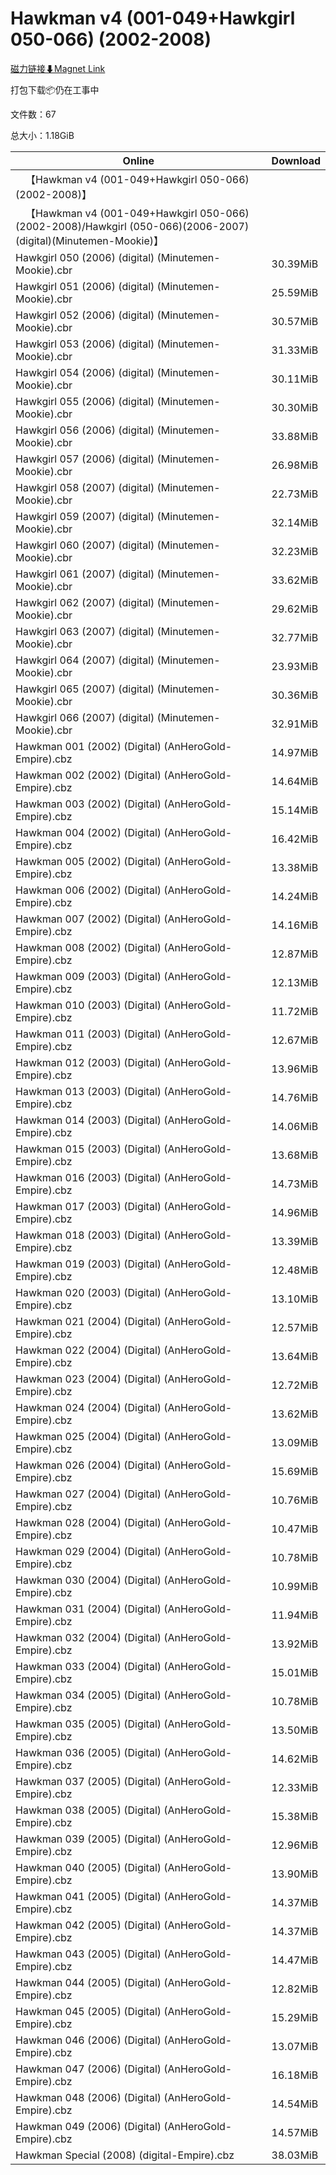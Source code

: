 # Hawkman v4 (001-049+Hawkgirl 050-066) (2002-2008)

[磁力链接⬇Magnet Link](magnet:?xt=urn:btih:38d8cc1a552e49484f53e9b5dd9f842295e72a1b&dn=Hawkman%20v4%20%28001-049%2BHawkgirl%20050-066%29%20%282002-2008%29)

打包下载📦仍在工事中

文件数：67

总大小：1.18GiB

Online | Download
--- | ---
&emsp;【Hawkman v4 (001-049+Hawkgirl 050-066) (2002-2008)】 | 
&emsp;【Hawkman v4 (001-049+Hawkgirl 050-066) (2002-2008)/Hawkgirl (050-066)(2006-2007)(digital)(Minutemen-Mookie)】 | 
Hawkgirl 050 (2006) (digital) (Minutemen-Mookie).cbr | 30.39MiB
Hawkgirl 051 (2006) (digital) (Minutemen-Mookie).cbr | 25.59MiB
Hawkgirl 052 (2006) (digital) (Minutemen-Mookie).cbr | 30.57MiB
Hawkgirl 053 (2006) (digital) (Minutemen-Mookie).cbr | 31.33MiB
Hawkgirl 054 (2006) (digital) (Minutemen-Mookie).cbr | 30.11MiB
Hawkgirl 055 (2006) (digital) (Minutemen-Mookie).cbr | 30.30MiB
Hawkgirl 056 (2006) (digital) (Minutemen-Mookie).cbr | 33.88MiB
Hawkgirl 057 (2006) (digital) (Minutemen-Mookie).cbr | 26.98MiB
Hawkgirl 058 (2007) (digital) (Minutemen-Mookie).cbr | 22.73MiB
Hawkgirl 059 (2007) (digital) (Minutemen-Mookie).cbr | 32.14MiB
Hawkgirl 060 (2007) (digital) (Minutemen-Mookie).cbr | 32.23MiB
Hawkgirl 061 (2007) (digital) (Minutemen-Mookie).cbr | 33.62MiB
Hawkgirl 062 (2007) (digital) (Minutemen-Mookie).cbr | 29.62MiB
Hawkgirl 063 (2007) (digital) (Minutemen-Mookie).cbr | 32.77MiB
Hawkgirl 064 (2007) (digital) (Minutemen-Mookie).cbr | 23.93MiB
Hawkgirl 065 (2007) (digital) (Minutemen-Mookie).cbr | 30.36MiB
Hawkgirl 066 (2007) (digital) (Minutemen-Mookie).cbr | 32.91MiB
Hawkman 001 (2002) (Digital) (AnHeroGold-Empire).cbz | 14.97MiB
Hawkman 002 (2002) (Digital) (AnHeroGold-Empire).cbz | 14.64MiB
Hawkman 003 (2002) (Digital) (AnHeroGold-Empire).cbz | 15.14MiB
Hawkman 004 (2002) (Digital) (AnHeroGold-Empire).cbz | 16.42MiB
Hawkman 005 (2002) (Digital) (AnHeroGold-Empire).cbz | 13.38MiB
Hawkman 006 (2002) (Digital) (AnHeroGold-Empire).cbz | 14.24MiB
Hawkman 007 (2002) (Digital) (AnHeroGold-Empire).cbz | 14.16MiB
Hawkman 008 (2002) (Digital) (AnHeroGold-Empire).cbz | 12.87MiB
Hawkman 009 (2003) (Digital) (AnHeroGold-Empire).cbz | 12.13MiB
Hawkman 010 (2003) (Digital) (AnHeroGold-Empire).cbz | 11.72MiB
Hawkman 011 (2003) (Digital) (AnHeroGold-Empire).cbz | 12.67MiB
Hawkman 012 (2003) (Digital) (AnHeroGold-Empire).cbz | 13.96MiB
Hawkman 013 (2003) (Digital) (AnHeroGold-Empire).cbz | 14.76MiB
Hawkman 014 (2003) (Digital) (AnHeroGold-Empire).cbz | 14.06MiB
Hawkman 015 (2003) (Digital) (AnHeroGold-Empire).cbz | 13.68MiB
Hawkman 016 (2003) (Digital) (AnHeroGold-Empire).cbz | 14.73MiB
Hawkman 017 (2003) (Digital) (AnHeroGold-Empire).cbz | 14.96MiB
Hawkman 018 (2003) (Digital) (AnHeroGold-Empire).cbz | 13.39MiB
Hawkman 019 (2003) (Digital) (AnHeroGold-Empire).cbz | 12.48MiB
Hawkman 020 (2003) (Digital) (AnHeroGold-Empire).cbz | 13.10MiB
Hawkman 021 (2004) (Digital) (AnHeroGold-Empire).cbz | 12.57MiB
Hawkman 022 (2004) (Digital) (AnHeroGold-Empire).cbz | 13.64MiB
Hawkman 023 (2004) (Digital) (AnHeroGold-Empire).cbz | 12.72MiB
Hawkman 024 (2004) (Digital) (AnHeroGold-Empire).cbz | 13.62MiB
Hawkman 025 (2004) (Digital) (AnHeroGold-Empire).cbz | 13.09MiB
Hawkman 026 (2004) (Digital) (AnHeroGold-Empire).cbz | 15.69MiB
Hawkman 027 (2004) (Digital) (AnHeroGold-Empire).cbz | 10.76MiB
Hawkman 028 (2004) (Digital) (AnHeroGold-Empire).cbz | 10.47MiB
Hawkman 029 (2004) (Digital) (AnHeroGold-Empire).cbz | 10.78MiB
Hawkman 030 (2004) (Digital) (AnHeroGold-Empire).cbz | 10.99MiB
Hawkman 031 (2004) (Digital) (AnHeroGold-Empire).cbz | 11.94MiB
Hawkman 032 (2004) (Digital) (AnHeroGold-Empire).cbz | 13.92MiB
Hawkman 033 (2004) (Digital) (AnHeroGold-Empire).cbz | 15.01MiB
Hawkman 034 (2005) (Digital) (AnHeroGold-Empire).cbz | 10.78MiB
Hawkman 035 (2005) (Digital) (AnHeroGold-Empire).cbz | 13.50MiB
Hawkman 036 (2005) (Digital) (AnHeroGold-Empire).cbz | 14.62MiB
Hawkman 037 (2005) (Digital) (AnHeroGold-Empire).cbz | 12.33MiB
Hawkman 038 (2005) (Digital) (AnHeroGold-Empire).cbz | 15.38MiB
Hawkman 039 (2005) (Digital) (AnHeroGold-Empire).cbz | 12.96MiB
Hawkman 040 (2005) (Digital) (AnHeroGold-Empire).cbz | 13.90MiB
Hawkman 041 (2005) (Digital) (AnHeroGold-Empire).cbz | 14.37MiB
Hawkman 042 (2005) (Digital) (AnHeroGold-Empire).cbz | 14.37MiB
Hawkman 043 (2005) (Digital) (AnHeroGold-Empire).cbz | 14.47MiB
Hawkman 044 (2005) (Digital) (AnHeroGold-Empire).cbz | 12.82MiB
Hawkman 045 (2005) (Digital) (AnHeroGold-Empire).cbz | 15.29MiB
Hawkman 046 (2006) (Digital) (AnHeroGold-Empire).cbz | 13.07MiB
Hawkman 047 (2006) (Digital) (AnHeroGold-Empire).cbz | 16.18MiB
Hawkman 048 (2006) (Digital) (AnHeroGold-Empire).cbz | 14.54MiB
Hawkman 049 (2006) (Digital) (AnHeroGold-Empire).cbz | 14.57MiB
Hawkman Special (2008) (digital-Empire).cbz | 38.03MiB